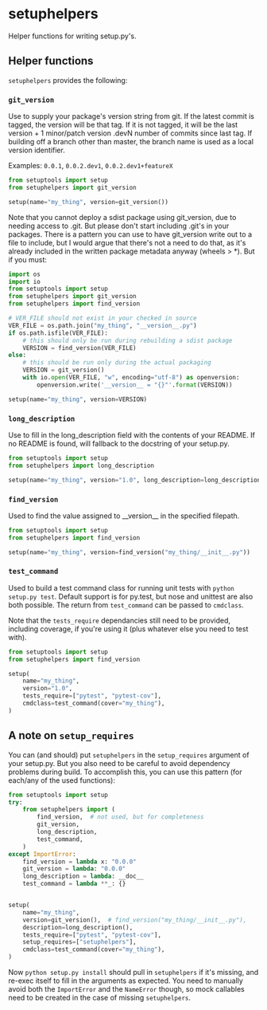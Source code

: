 # setuphelpers

Helper functions for writing setup.py's.

## Helper functions

`setuphelpers` provides the following:

### `git_version`

Use to supply your package's version string from git. If the latest commit is
tagged, the version will be that tag. If it is not tagged, it will be the last
version + 1 minor/patch version .devN number of commits since last tag. If
building off a branch other than master, the branch name is used as a local
version identifier.

Examples: `0.0.1`, `0.0.2.dev1`, `0.0.2.dev1+featureX`

```python
from setuptools import setup
from setuphelpers import git_version

setup(name="my_thing", version=git_version())
```

Note that you cannot deploy a sdist package using git_version, due to needing
access to .git. But please don't start including .git's in your packages.
There is a pattern you can use to have git_version write out to a file to
include, but I would argue that there's not a need to do that, as it's already
included in the written package metadata anyway (wheels \> \*). But if you must:

```python
import os
import io
from setuptools import setup
from setuphelpers import git_version
from setuphelpers import find_version

# VER_FILE should not exist in your checked in source
VER_FILE = os.path.join("my_thing", "__version__.py")
if os.path.isfile(VER_FILE):
    # this should only be run during rebuilding a sdist package
    VERSION = find_version(VER_FILE)
else:
    # this should be run only during the actual packaging
    VERSION = git_version()
    with io.open(VER_FILE, "w", encoding="utf-8") as openversion:
        openversion.write('__version__ = "{}"'.format(VERSION))

setup(name="my_thing", version=VERSION)
```

### `long_description`

Use to fill in the long_description field with the contents of your README.
If no README is found, will fallback to the docstring of your setup.py.

```python
from setuptools import setup
from setuphelpers import long_description

setup(name="my_thing", version="1.0", long_description=long_description())
```

### `find_version`

Used to find the value assigned to \_\_version\_\_ in the specified filepath.

```python
from setuptools import setup
from setuphelpers import find_version

setup(name="my_thing", version=find_version("my_thing/__init__.py"))
```

### `test_command`

Used to build a test command class for running unit tests with
`python setup.py test`. Default support is for py.test, but nose and unittest
are also both possible. The return from `test_command` can be passed to `cmdclass`.

Note that the `tests_require` dependancies still need to be provided, including
coverage, if you're using it (plus whatever else you need to test with).


```python
from setuptools import setup
from setuphelpers import find_version

setup(
    name="my_thing",
    version="1.0",
    tests_require=["pytest", "pytest-cov"],
    cmdclass=test_command(cover="my_thing"),
)
```

## A note on `setup_requires`

You can (and should) put `setuphelpers` in the `setup_requires` argument of
your setup.py. But you also need to be careful to avoid dependency problems
during build. To accomplish this, you can use this pattern (for each/any of the
used functions):

```python
from setuptools import setup
try:
    from setuphelpers import (
        find_version,  # not used, but for completeness
        git_version,
        long_description,
        test_command,
    )
except ImportError:
    find_version = lambda x: "0.0.0"
    git_version = lambda: "0.0.0"
    long_description = lambda: __doc__
    test_command = lambda **_: {}


setup(
    name="my_thing",
    version=git_version(),  # find_version("my_thing/__init__.py"),
    description=long_description(),
    tests_require=["pytest", "pytest-cov"],
    setup_requires=["setuphelpers"],
    cmdclass=test_command(cover="my_thing"),
)
```

Now `python setup.py install` should pull in `setuphelpers` if it's missing,
and re-exec itself to fill in the arguments as expected. You need to manually
avoid both the `ImportError` and the `NameError` though, so mock callables need
to be created in the case of missing `setuphelpers`.
